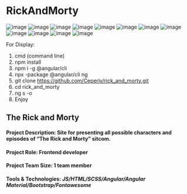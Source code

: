 # RickAndMorty

![image](https://user-images.githubusercontent.com/99511070/220354794-c966b466-c95b-4c49-86db-8d09ab8ed194.png)
![image](https://user-images.githubusercontent.com/99511070/220354898-033846e8-5b74-48d7-aaca-1f3b87c3bc3e.png)
![image](https://user-images.githubusercontent.com/99511070/220355103-aa18562f-dee9-4ad7-a58a-0a8314d46b28.png)
![image](https://user-images.githubusercontent.com/99511070/220355343-0322d2f6-dafc-4710-9ecf-9f60aabd5c4c.png)
![image](https://user-images.githubusercontent.com/99511070/220355732-5861aa5d-f9fa-47e1-bdb0-975aae5591f2.png)
![image](https://user-images.githubusercontent.com/99511070/220355937-de025662-7797-4416-81f5-7c851d803dd5.png)
![image](https://user-images.githubusercontent.com/99511070/220356531-23cd0974-f999-470e-b0ea-e66db89ca6a9.png)
![image](https://user-images.githubusercontent.com/99511070/220359540-fed57397-fd99-4e81-aebf-d710c199e9ab.png)
![image](https://user-images.githubusercontent.com/99511070/220359763-50076bc4-be43-4570-b01e-f260c71e4413.png)
![image](https://user-images.githubusercontent.com/99511070/220360020-c74856f8-931b-41e5-8cdd-6c63ae9ca08b.png)
![image](https://user-images.githubusercontent.com/99511070/220363178-81a6f9db-a223-45e0-8861-6c4a4bdb415d.png)
![image](https://user-images.githubusercontent.com/99511070/220363334-666fff20-57cb-4184-82f6-f4cbdeb6cca1.png)

For Display:
1) cmd (command line)
2) npm install
3) npm i -g @angular/cli
4) npx -package @angular/cli ng
5) git clone https://github.com/Ceperiv/rick_and_morty.git
6) cd rick_and_morty
7) ng s -o
8) Enjoy

<h2>The Rick and Morty</h2>
</hr>
<h4>Project Description: Site for presenting all possible characters and episodes of “The Rick and Morty” sitcom.</h4>
<h4>Project Role: Frontend developer</h4>
<h4>Project Team Size: 1 team member</h4>
<h4>Tools & Technologies: <i>JS/HTML/SCSS/Angular/Angular Material/Bootstrap/Fontawesome</i></h4>
